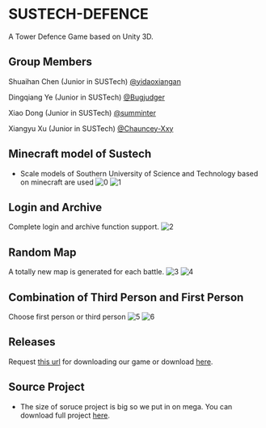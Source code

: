 ﻿# SUSTECH-DEFENCE

A Tower Defence Game based on Unity 3D.

## Group Members

Shuaihan Chen (Junior in SUSTech) [@yidaoxiangan](https://github.com/yidaoxiangan)

Dingqiang Ye (Junior in SUSTech) [@Bugjudger](https://github.com/Bugjudger)

Xiao Dong (Junior in SUSTech) [@summinter](https://github.com/summinter)

Xiangyu Xu (Junior in SUSTech) [@Chauncey-Xxy](https://github.com/Chauncey-Xxy)


## Minecraft model of Sustech

+ Scale models of Southern University of Science and Technology based on minecraft are used
![0](images/pic0.png)
![1](images/pic1.png)

## Login and Archive

Complete login and archive function support.
![2](images/pic2.png)

## Random Map

A totally new map is generated for each battle.
![3](images/pic3.png)
![4](images/pic4.png)

## Combination of Third Person and First Person

Choose first person or third person
![5](images/pic5.png)
![6](images/pic6.png)

## Releases
Request [this url](https://github.com/yidaoxiangan/SUSTECH-DEFENCE/releases) for downloading our game or download [here](https://mega.nz/file/k0ZjSC6S#QVyoEhCwvyfTe0clOwG7P8sZh4Gzvg6mPxNgldvGgXM).

## Source Project
+ The size of soruce project is big so we put in on mega. You can download full project [here](https://mega.nz/file/AkBFHYoY#yKWCv1aHj6tMZx1TLwTCFiTNOCVwKEodf26mLfT2rgk).
